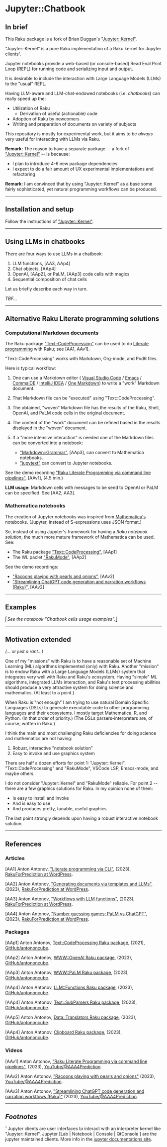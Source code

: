 # Jupyter::Chatbook

## In brief

This Raku package is a fork of Brian Duggan's 
["Jupyter::Kernel"](https://github.com/bduggan/raku-jupyter-kernel).

"Jupyter::Kernel" is a pure Raku implementation of a Raku kernel for Jupyter clients¹.

Jupyter notebooks provide a web-based (or console-based)
Read Eval Print Loop (REPL) for running code and serializing input and output.

It is desirable to include the interaction with Large Language Models (LLMs) to the "usual" REPL.

Having LLM-aware and LLM-chat-endowed notebooks (i.e. *chatbooks*) can really speed up the:
- Utilization of Raku 
  - Derivation of useful (actionable) code
- Adoption of Raku by newcomers
- Writing and preparation of documents on variety of subjects

This repository is mostly for experimental work, but it aims to be *always* very
useful for interacting with LLMs via Raku.

**Remark:** The reason to have a separate package -- a fork of
["Jupyter::Kernel"](https://github.com/bduggan/raku-jupyter-kernel) --
is because:
- I plan to introduce 4-6 new package dependencies
- I expect to do a fair amount of UX experimental implementations and refactoring

**Remark:** I am convinced that by using "Jupyter::Kernel" as a base some fairly sophisticated, 
yet natural programming workflows can be produced.


-------

## Installation and setup

Follow the instructions of
["Jupyter::Kernel"](https://github.com/bduggan/raku-jupyter-kernel).

-------

## Using LLMs in chatbooks

There are four ways to use LLMs in a chatbook:

1. LLM functions, [AA3, AAp4]
2. Chat objects, [AAp4]
3. OpenAI, [AAp2], or PaLM, [AAp3] code cells with magics
4. Sequential composition of chat cells

Let us briefly describe each way in turn.

*TBF...*

-------

## Alternative Raku Literate programming solutions

### Computational Markdown documents

The Raku package
["Text::CodeProcessing"](https://raku.land/zef%3Aantononcube/Text%3A%3ACodeProcessing)
can be used to do 
[Literate programming](https://en.wikipedia.org/wiki/Literate_programming)
with Raku; see [AA1, AAv1].

"Text::CodeProcessing" works with Markdown, Org-mode, and Pod6 files.

Here is typical workflow:

1. One can use a Markdown editor (
[Visual Studio Code](https://en.wikipedia.org/wiki/Visual_Studio_Code) / 
[Emacs](https://www.gnu.org/software/emacs/) / 
[CommaIDE](https://commaide.com) / 
[IntelliJ IDEA](https://www.jetbrains.com/idea/) / 
[One Markdown](https://apps.apple.com/us/app/one-markdown/id1507139439)) 
to write a "work" Markdown document. 

2. That Markdown file can be "executed" using "Text::CodeProcessing". 

3. The obtained, "woven" Markdown file has the results of 
the Raku, Shell, OpenAI, and PaLM code cells in the original document.

4. The content of the "work" document can be refined based in the results displayed in
the "woven" document.

5. If a "more intensive interaction" is needed one of the Markdown files can be converted into a notebook:
   - ["Markdown::Grammar"](https://raku.land/zef:antononcube/Markdown::Grammar), [AAp3], can convert to Mathematica notebooks.
   - ["jupytext"](https://jupytext.readthedocs.io/) can convert to Jupyter notebooks.

See the demo recording
["Raku Literate Programming via command line pipelines"](https://www.youtube.com/watch?v=2UjAdQaKof8), [AAv1], (4.5 min.)

**LLM usage:** Markdown cells with messages to be send to OpenAI or PaLM can be specified.
See [AA2, AA3].

### Mathematica notebooks

The creation of Jupyter notebooks was inspired from
[Mathematica's](https://www.wolfram.com/mathematica/?source=nav)
notebooks. (Jupyter, instead of S-expressions uses JSON format.)

So, instead of using Jupyter's framework for having a *Raku notebook solution*, 
the much more mature framework of Mathematica can be used. See: 

- The Raku package ["Text::CodeProcessing"](https://raku.land/zef%3Aantononcube/Text%3A%3ACodeProcessing), [AAp1]
- The WL paclet ["RakuMode"](https://resources.wolframcloud.com/PacletRepository/resources/AntonAntonov/RakuMode/), [AAp2]

See the demo recordings:
- ["Racoons playing with pearls and onions"](https://www.youtube.com/watch?v=zlkoNZK8MpU), [AAv2]
- ["Streamlining ChatGPT code generation and narration workflows (Raku)"](https://www.youtube.com/watch?v=mI-oWLz5dYY), [AAv2]


------

## Examples

⎡*See the notebook "Chatbook cells usage examples".*⎦

-------

## Motivation extended 

*(... or just a rant...)*

One of my "missions" with Raku is to have a reasonable set of Machine Learning (ML) algorithms implemented (only) with Raku.
Another "mission" is to endow Raku with a Large Language Models (LLMs) system that integrates very well with Raku and Raku's ecosystem.
Having "simple" ML algorithms, integrated LLMs interaction,
and Raku's text processing abilities should produce a very attractive system for doing science and mathematics.
(At least to a point.)

When Raku is "not enough" I am trying to use natural Domain Specific Languages (DSLs) to generate executable code to other programming languages and their ecosystems.
I mostly target Mathematica, R, and Python. (In that order of priority.)
(The DSLs parsers-interpreters are, of course, written in Raku.)

I think the main and most challenging Raku deficiencies for doing science and mathematics are not having:
1. Robust, interactive "notebook solution"
2. Easy to invoke and use graphics system

There are half a dozen efforts for point 1: "Jupyter::Kernel", "Text::CodeProcessing" and "RakuMode", VSCode LSP, Emacs-mode, and maybe others.

I do not consider "Jupyter::Kernel" and "RakuMode" reliable.
For point 2 -- there are a few graphics solutions for Raku. In my opinion none of them:
- Is easy to install and invoke
- And is easy to use
- And produces pretty, tunable, useful graphics

The last point strongly depends upon having a robust interactive notebook solution.


------

## References

### Articles

[AA1] Anton Antonov,
["Literate programming via CLI"](https://rakuforprediction.wordpress.com/2023/03/06/literate-programming-via-cli/),
(2023),
[RakuForPrediction at WordPress](https://rakuforprediction.wordpress.com).

[AA2] Anton Antonov,
["Generating documents via templates and LLMs"](https://rakuforprediction.wordpress.com/2023/07/11/generating-documents-via-templates-and-llms/),
(2023),
[RakuForPrediction at WordPress](https://rakuforprediction.wordpress.com).

[AA3] Anton Antonov,
["Workflows with LLM functions"](https://rakuforprediction.wordpress.com/2023/08/01/workflows-with-llm-functions/),
(2023),
[RakuForPrediction at WordPress](https://rakuforprediction.wordpress.com).

[AA4] Anton Antonov,
["Number guessing games: PaLM vs ChatGPT"](https://rakuforprediction.wordpress.com/2023/08/06/number-guessing-games-palm-vs-chatgpt/),
(2023),
[RakuForPrediction at WordPress](https://rakuforprediction.wordpress.com).


### Packages

[AAp1] Anton Antonov,
[Text::CodeProcessing Raku package](https://github.com/antononcube/Raku-Text-CodeProcessing),
(2021),
[GitHub/antononcube](https://github.com/antononcube).

[AAp2] Anton Antonov,
[WWW::OpenAI Raku package](https://github.com/antononcube/Raku-WWW-OpenAI),
(2023),
[GitHub/antononcube](https://github.com/antononcube).

[AAp3] Anton Antonov,
[WWW::PaLM Raku package](https://github.com/antononcube/Raku-WWW-PaLM),
(2023),
[GitHub/antononcube](https://github.com/antononcube).

[AAp4] Anton Antonov,
[LLM::Functions Raku package](https://github.com/antononcube/Raku-LLM-Functions),
(2023),
[GitHub/antononcube](https://github.com/antononcube).

[AAp4] Anton Antonov,
[Text::SubParsers Raku package](https://github.com/antononcube/Raku-Text-SubParsers),
(2023),
[GitHub/antononcube](https://github.com/antononcube).

[AAp5] Anton Antonov,
[Data::Translators Raku package](https://github.com/antononcube/Raku-Data-Translators),
(2023),
[GitHub/antononcube](https://github.com/antononcube).

[AAp4] Anton Antonov,
[Clipboard Raku package](https://github.com/antononcube/Raku-Clipboard),
(2023),
[GitHub/antononcube](https://github.com/antononcube).


### Videos

[AAv1] Anton Antonov,
["Raku Literate Programming via command line pipelines"](https://www.youtube.com/watch?v=2UjAdQaKof8),
(2023),
[YouTube/@AAA4Prediction](https://www.youtube.com/@AAA4prediction).

[AAv2] Anton Antonov,
["Racoons playing with pearls and onions"](https://www.youtube.com/watch?v=zlkoNZK8MpU)
(2023),
[YouTube/@AAA4Prediction](https://www.youtube.com/@AAA4prediction).

[AAv3] Anton Antonov,
["Streamlining ChatGPT code generation and narration workflows (Raku)"](https://www.youtube.com/watch?v=mI-oWLz5dYY)
(2023),
[YouTube/@AAA4Prediction](https://www.youtube.com/@AAA4prediction).

------

## *Footnotes*

¹ Jupyter clients are user interfaces to interact with an interpreter kernel like "Jupyter::Kernel".
Jupyter [Lab | Notebook | Console | QtConsole ] are the jupyter maintained clients.
More info in the [jupyter documentations site](https://jupyter.org/documentation).
